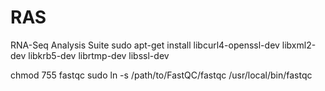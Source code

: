 # RAS
RNA-Seq Analysis Suite
sudo apt-get install libcurl4-openssl-dev libxml2-dev libkrb5-dev librtmp-dev libssl-dev

chmod 755 fastqc
sudo ln -s /path/to/FastQC/fastqc /usr/local/bin/fastqc
